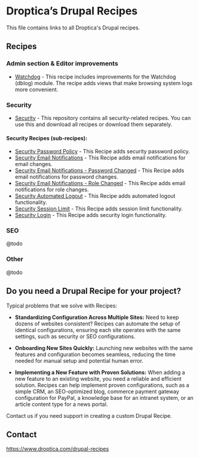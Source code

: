 # Droptica’s Drupal Recipes

This file contains links to all Droptica's Drupal recipes.

## Recipes

### Admin section & Editor improvements
- [Watchdog](https://github.com/droptica/ddr_watchdog/) - This recipe includes improvements for the Watchdog (dblog) module. The recipe adds views that make browsing system logs more convenient.

### Security

- [Security](https://github.com/droptica/ddr_security) - This repository contains all security-related recipes. You can use this and download all recipes or download them separately.

#### Security Recipes (sub-recipes):
- [Security Password Policy](https://github.com/droptica/ddr_security_password_policy) - This Recipe adds security password policy.
- [Security Email Notifications](https://github.com/droptica/ddr_security_email_notifications_email_changed) - This Recipe adds email notifications for email changes.
- [Security Email Notifications - Password Changed](https://github.com/droptica/ddr_security_email_notifications_password_changed) - This Recipe adds email notifications for password changes.
- [Security Email Notifications - Role Changed](https://github.com/droptica/ddr_security_email_notifications_role_changed) - This Recipe adds email notifications for role changes.
- [Security Automated Logout](https://github.com/droptica/ddr_security_automated_logout) - This Recipe adds automated logout functionality.
- [Security Session Limit](https://github.com/droptica/ddr_security_session_limit) - This Recipe adds session limit functionality.
- [Security Login](https://github.com/droptica/ddr_security_login) - This Recipe adds security login functionality.

### SEO
@todo

### Other
@todo



## Do you need a Drupal Recipe for your project?

Typical problems that we solve with Recipes:

* **Standardizing Configuration Across Multiple Sites:**
  Need to keep dozens of websites consistent? Recipes can automate the setup of identical configurations, ensuring each site operates with the same settings, such as security or SEO configurations.

* **Onboarding New Sites Quickly:**
  Launching new websites with the same features and configuration becomes seamless, reducing the time needed for manual setup and potential human error.

* **Implementing a New Feature with Proven Solutions:**
  When adding a new feature to an existing website, you need a reliable and efficient solution. Recipes can help implement proven configurations, such as a simple CRM, an SEO-optimized blog, commerce payment gateway configuration for PayPal, a knowledge base for an intranet system, or an article content type for a news portal.

Contact us if you need support in creating a custom Drupal Recipe.

## Contact

https://www.droptica.com/drupal-recipes


